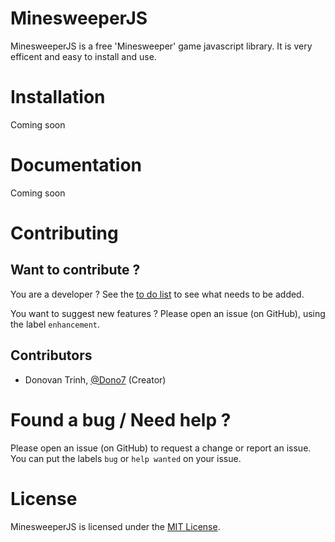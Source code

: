 # MinesweeperJS

MinesweeperJS is a free 'Minesweeper' game javascript library. 
It is very efficent and easy to install and use. 

# Installation

Coming soon

# Documentation

Coming soon

# Contributing


## Want to contribute ?

You are a developer ? See the [to do list](doc/TODO.md) to see what needs to be added. 

You want to suggest new features ? Please open an issue (on GitHub), using the label `enhancement`.

## Contributors 

- Donovan Trinh, [@Dono7](https://github.com/Dono7) (Creator)

# Found a bug / Need help ?

Please open an issue (on GitHub) to request a change or report an issue. You can put the labels `bug` or `help wanted` on your issue.

# License

MinesweeperJS is licensed under the [MIT License](LICENSE).
